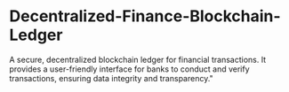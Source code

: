 # Decentralized-Finance-Blockchain-Ledger
A secure, decentralized blockchain ledger for financial transactions. It provides a user-friendly interface for banks to conduct and verify transactions, ensuring data integrity and transparency."
